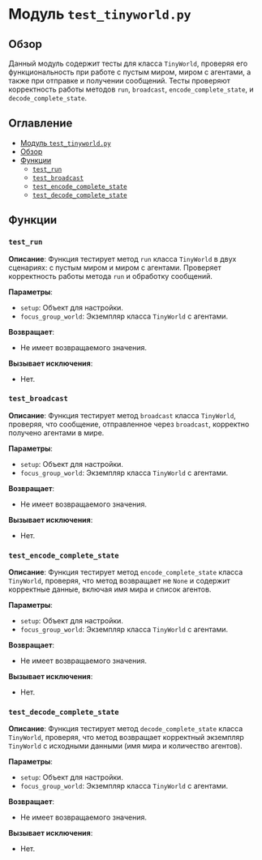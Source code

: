 # Модуль `test_tinyworld.py`

## Обзор

Данный модуль содержит тесты для класса `TinyWorld`, проверяя его функциональность при работе с пустым миром, миром с агентами, а также при отправке и получении сообщений. Тесты проверяют корректность работы методов `run`, `broadcast`, `encode_complete_state`, и `decode_complete_state`.

## Оглавление

- [Модуль `test_tinyworld.py`](#модуль-test_tinyworldpy)
- [Обзор](#обзор)
- [Функции](#функции)
    - [`test_run`](#test_run)
    - [`test_broadcast`](#test_broadcast)
    - [`test_encode_complete_state`](#test_encode_complete_state)
    - [`test_decode_complete_state`](#test_decode_complete_state)


## Функции

### `test_run`

**Описание**: Функция тестирует метод `run` класса `TinyWorld` в двух сценариях: с пустым миром и миром с агентами. Проверяет корректность работы метода `run` и обработку сообщений.


**Параметры**:

- `setup`: Объект для настройки.
- `focus_group_world`: Экземпляр класса `TinyWorld` с агентами.

**Возвращает**:
- Не имеет возвращаемого значения.

**Вызывает исключения**:
- Нет.


### `test_broadcast`

**Описание**: Функция тестирует метод `broadcast` класса `TinyWorld`, проверяя, что сообщение, отправленное через `broadcast`, корректно получено агентами в мире.


**Параметры**:

- `setup`: Объект для настройки.
- `focus_group_world`: Экземпляр класса `TinyWorld` с агентами.

**Возвращает**:
- Не имеет возвращаемого значения.


**Вызывает исключения**:
- Нет.


### `test_encode_complete_state`

**Описание**: Функция тестирует метод `encode_complete_state` класса `TinyWorld`, проверяя, что метод возвращает не `None` и содержит корректные данные, включая имя мира и список агентов.


**Параметры**:

- `setup`: Объект для настройки.
- `focus_group_world`: Экземпляр класса `TinyWorld` с агентами.

**Возвращает**:
- Не имеет возвращаемого значения.


**Вызывает исключения**:
- Нет.


### `test_decode_complete_state`

**Описание**: Функция тестирует метод `decode_complete_state` класса `TinyWorld`, проверяя, что метод возвращает корректный экземпляр `TinyWorld` с исходными данными (имя мира и количество агентов).


**Параметры**:

- `setup`: Объект для настройки.
- `focus_group_world`: Экземпляр класса `TinyWorld` с агентами.

**Возвращает**:
- Не имеет возвращаемого значения.


**Вызывает исключения**:
- Нет.